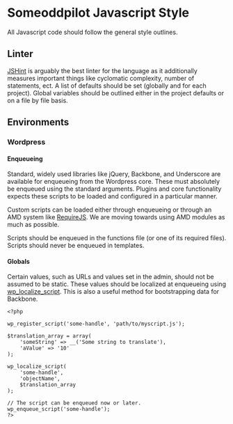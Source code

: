 # Someoddpilot Javascript Style

All Javascript code should follow the general style outlines.

## Linter

[JSHint][jsHint] is arguably the best linter for the language as it additionally measures important things like cyclomatic complexity, number of statements, ect. A list of defaults should be set (globally and for each project). Global variables should be outlined either in the project defaults or on a file by file basis.

## Environments

### Wordpress

#### Enqueueing

Standard, widely used libraries like jQuery, Backbone, and Underscore are available for enqueueing from the Wordpress core. These must absolutely be enqueued using the standard arguments. Plugins and core functionality expects these scripts to be loaded and configured in a particular manner.

Custom scripts can be loaded either through enqueueing or through an AMD system like [RequireJS][requireJs]. We are moving towards using AMD modules as much as possible.

Scripts should be enqueued in the functions file (or one of its required files). Scripts should never be enqueued in templates.

#### Globals

Certain values, such as URLs and values set in the admin, should not be assumed to be static. These values should be localized at enqueueing using [wp_localize_script][wpL10n]. This is also a useful method for bootstrapping data for Backbone.

    <?php

    wp_register_script('some-handle', 'path/to/myscript.js');

    $translation_array = array(
        'someString' => __('Some string to translate'),
        'aValue' => '10'
    );

    wp_localize_script(
        'some-handle',
        'objectName',
        $translation_array
    );

    // The script can be enqueued now or later.
    wp_enqueue_script('some-handle');
    ?>

 [jsHint]: http://www.jshint.com/
 [requireJs]: http://requirejs.org/
 [wpL10n]: http://codex.wordpress.org/Function_Reference/wp_localize_script
